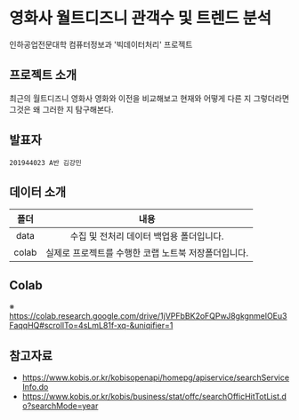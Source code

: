 # 영화사 월트디즈니 관객수 및 트렌드 분석
인하공업전문대학 컴퓨터정보과 '빅데이터처리' 프로젝트



## 프로젝트 소개
최근의 월트디즈니 영화사 영화와 이전을 비교해보고
현재와 어떻게 다른 지 그렇더라면 그것은 왜 그러한 지 탐구해본다.


## 발표자
``` 
201944023 A반 김강민
```

## 데이터 소개

|폴더|내용|
|:---:|:-----:|
|data| 수집 및 전처리 데이터 백업용 폴더입니다. |
|colab| 실제로 프로젝트를 수행한 코랩 노트북 저장폴더입니다. |

## Colab
※ https://colab.research.google.com/drive/1jVPFbBK2oFQPwJ8gkgnmelOEu3FaqqHQ#scrollTo=4sLmL81f-xq-&uniqifier=1

## 참고자료
* https://www.kobis.or.kr/kobisopenapi/homepg/apiservice/searchServiceInfo.do
* https://www.kobis.or.kr/kobis/business/stat/offc/searchOfficHitTotList.do?searchMode=year
